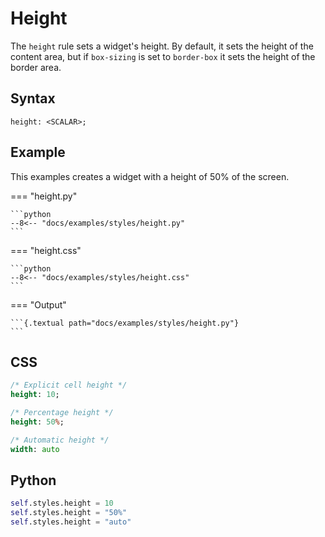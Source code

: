 # Height

The `height` rule sets a widget's height. By default, it sets the height of the content area, but if `box-sizing` is set to `border-box` it sets the height of the border area.

## Syntax

```
height: <SCALAR>;
```

## Example

This examples creates a widget with a height of 50% of the screen.

=== "height.py"

    ```python
    --8<-- "docs/examples/styles/height.py"
    ```

=== "height.css"

    ```python
    --8<-- "docs/examples/styles/height.css"
    ```

=== "Output"

    ```{.textual path="docs/examples/styles/height.py"}
    ```

## CSS

```sass
/* Explicit cell height */
height: 10;

/* Percentage height */
height: 50%;

/* Automatic height */
width: auto
```

## Python

```python
self.styles.height = 10
self.styles.height = "50%"
self.styles.height = "auto"
```

